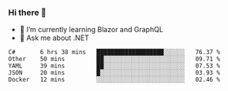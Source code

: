 ### Hi there 👋

- 🌱 I’m currently learning Blazor and GraphQL
- 💬 Ask me about .NET

<!--START_SECTION:waka-->
```text
C#       6 hrs 38 mins   ███████████████████░░░░░░   76.37 % 
Other    50 mins         ██░░░░░░░░░░░░░░░░░░░░░░░   09.71 % 
YAML     39 mins         ██░░░░░░░░░░░░░░░░░░░░░░░   07.53 % 
JSON     20 mins         █░░░░░░░░░░░░░░░░░░░░░░░░   03.93 % 
Docker   12 mins         ░░░░░░░░░░░░░░░░░░░░░░░░░   02.46 %
```
<!--END_SECTION:waka-->